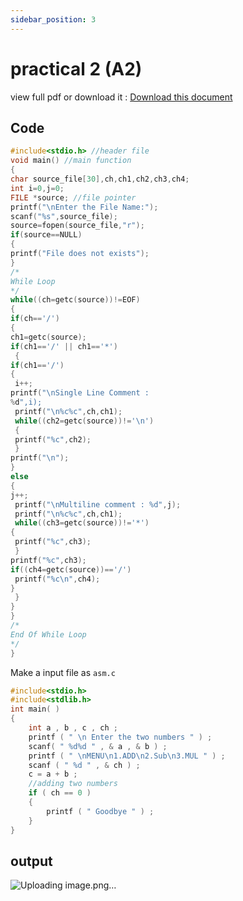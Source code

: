 ```yaml
---
sidebar_position: 3
---
```


# practical 2 (A2)

view full pdf or download it : [Download this document](static/A2.pdf)

## Code 

```c
#include<stdio.h> //header file
void main() //main function
{
char source_file[30],ch,ch1,ch2,ch3,ch4;
int i=0,j=0;
FILE *source; //file pointer
printf("\nEnter the File Name:");
scanf("%s",source_file);
source=fopen(source_file,"r");
if(source==NULL)
{
printf("File does not exists");
}
/*
While Loop
*/
while((ch=getc(source))!=EOF)
{
if(ch=='/')
{
ch1=getc(source);
if(ch1=='/' || ch1=='*')
 {
if(ch1=='/')
{
 i++;
printf("\nSingle Line Comment :
%d",i);
 printf("\n%c%c",ch,ch1);
 while((ch2=getc(source))!='\n')
 {
 printf("%c",ch2);
 }
printf("\n");
}
else
{
j++;
 printf("\nMultiline comment : %d",j);
 printf("\n%c%c",ch,ch1);
 while((ch3=getc(source))!='*')
{
 printf("%c",ch3);
 }
printf("%c",ch3);
if((ch4=getc(source))=='/')
 printf("%c\n",ch4);
}
 }
}
}
/*
End Of While Loop
*/
}

```

Make a input file as `asm.c` 

```c
#include<stdio.h>
#include<stdlib.h>
int main( )
{
    int a , b , c , ch ;
    printf ( " \n Enter the two numbers " ) ;
    scanf( " %d%d " , & a , & b ) ;
    printf ( " \nMENU\n1.ADD\n2.Sub\n3.MUL " ) ;
    scanf ( " %d " , & ch ) ;
    c = a + b ;
    //adding two numbers
    if ( ch == 0 )
    {
        printf ( " Goodbye " ) ;
    }
}

```
## output 

![Uploading image.png…](https://user-images.githubusercontent.com/66414385/211071197-bbcb32f6-8c91-4684-9d80-e871d6d69d45.png)



